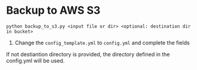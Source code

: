 # Backup to AWS S3

`python backup_to_s3.py <input file or dir> <optional: destination dir in bucket>`


1. Change the `config_template.yml` to `config.yml` and complete the fields

If not destiantion directory is provided, the directory defined in the config.yml will be used.

